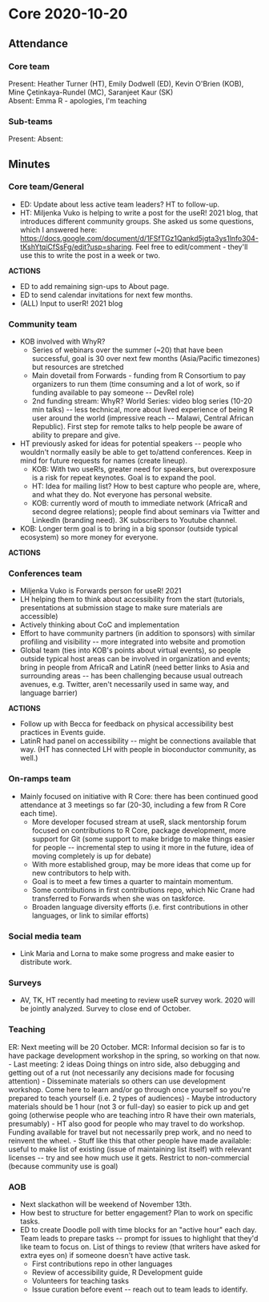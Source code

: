 # Core 2020-10-20

## Attendance

### Core team

Present: Heather Turner (HT), Emily Dodwell (ED), Kevin O'Brien (KOB), Mine Çetinkaya-Rundel (MC), Saranjeet Kaur (SK)  
Absent: Emma R - apologies, I'm teaching

### Sub-teams

Present:
Absent: 

## Minutes

### Core team/General
- ED: Update about less active team leaders? HT to follow-up.
- HT: Miljenka Vuko is helping to write a post for the useR! 2021 blog, that introduces different community groups. She asked us some questions, which I answered here: https://docs.google.com/document/d/1FSfTGz1Qankd5jgta3ys1lnfo304-tKshYtqiCfSsFg/edit?usp=sharing. Feel free to edit/comment - they'll use this to write the post in a week or two.

**ACTIONS**
- ED to add remaining sign-ups to About page.
- ED to send calendar invitations for next few months.
- (ALL) Input to userR! 2021 blog

### Community team
- KOB involved with WhyR?
    - Series of webinars over the summer (~20) that have been successful, goal is 30 over next few months (Asia/Pacific timezones) but resources are stretched
    - Main dovetail from Forwards - funding from R Consortium to pay organizers to run them (time consuming and a lot of work, so if funding available to pay someone -- DevRel role)
    - 2nd funding stream: WhyR? World Series: video blog series (10-20 min talks) -- less technical, more about lived experience of being R user around the world (impressive reach -- Malawi, Central African Republic). First step for remote talks to help people be aware of ability to prepare and give.
- HT previously asked for ideas for potential speakers -- people who wouldn't normally easily be able to get to/attend conferences. Keep in mind for future requests for names (create lineup).
    - KOB: With two useR!s, greater need for speakers, but overexposure is a risk for repeat keynotes. Goal is to expand the pool.
    - HT: Idea for mailing list? How to best capture who people are, where, and what they do. Not everyone has personal website.
    - KOB: currently word of mouth to immediate network (AfricaR and second degree relations); people find about seminars via Twitter and LinkedIn (branding need). 3K subscribers to Youtube channel.
- KOB: Longer term goal is to bring in a big sponsor (outside typical ecosystem) so more money for everyone.

**ACTIONS**


### Conferences team
- Miljenka Vuko is Forwards person for useR! 2021
- LH helping them to think about accessibility from the start (tutorials, presentations at submission stage to make sure materials are accessible)
- Actively thinking about CoC and implementation
- Effort to have community partners (in addition to sponsors) with similar profiling and visibility -- more integrated into website and promotion
- Global team (ties into KOB's points about virtual events), so people outside typical host areas can be involved in organization and events; bring in people from AfricaR and LatinR (need better links to Asia and surrounding areas -- has been challenging because usual outreach avenues, e.g. Twitter, aren't necessarily used in same way, and language barrier)

**ACTIONS**
- Follow up with Becca for feedback on physical accessibility best practices in Events guide.
- LatinR had panel on accessibility -- might be connections available that way. (HT has connected LH with people in bioconductor community, as well.)

### On-ramps team
- Mainly focused on initiative with R Core: there has been continued good attendance at 3 meetings so far (20-30, including a few from R Core each time).
    - More developer focused stream at useR, slack mentorship forum focused on contributions to R Core, package development, more support for Git (some support to make bridge to make things easier for people -- incremental step to using it more in the future, idea of moving completely is up for debate)
    - With more established group, may be more ideas that come up for new contributors to help with.
    - Goal is to meet a few times a quarter to maintain momentum.
    - Some contributions in first contributions repo, which Nic Crane had transferred to Forwards when she was on taskforce.
    - Broaden language diversity efforts (i.e. first contributions in other languages, or link to similar efforts)
    

### Social media team
- Link Maria and Lorna to make some progress and make easier to distribute work.


### Surveys
- AV, TK, HT recently had meeting to review useR survey work. 2020 will be jointly analyzed. Survey to close end of October.


### Teaching
ER: Next meeting will be 20 October.
MCR: Informal decision so far is to have package development workshop in the spring, so working on that now. 
    - Last meeting: 2 ideas Doing things on intro side, also debugging and getting out of a rut (not necessarily any decisions made for focusing attention)
    - Disseminate materials so others can use development workshop. Come here to learn and/or go through once yourself so you're prepared to teach yourself (i.e. 2 types of audiences)
    - Maybe introductory materials should be 1 hour (not 3 or full-day) so easier to pick up and get going (otherwise people who are teaching intro R have their own materials, presumably)
        - HT also good for people who may travel to do workshop. Funding available for travel but not necessarily prep work, and no need to reinvent the wheel.
    - Stuff like this that other people have made available: useful to make list of existing (issue of maintaining list itself) with relevant licenses -- try and see how much use it gets. Restrict to non-commercial (because community use is goal)


### AOB
- Next slackathon will be weekend of November 13th.
- How best to structure for better engagement? Plan to work on specific tasks.
- ED to create Doodle poll with time blocks for an "active hour" each day. Team leads to prepare tasks -- prompt for issues to highlight that they'd like team to focus on. List of things to review (that writers have asked for extra eyes on) if someone doesn't have active task.
    - First contributions repo in other languages
    - Review of accessibility guide, R Development guide
    - Volunteers for teaching tasks
    - Issue curation before event -- reach out to team leads to identify.
